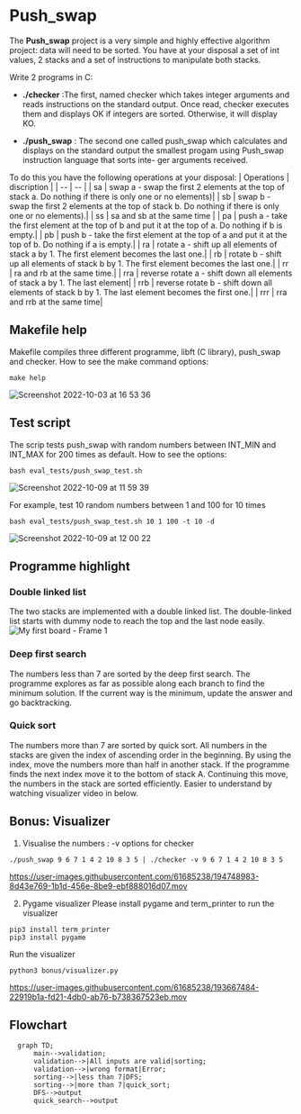 # Push_swap

The **Push_swap** project is a very simple and highly effective algorithm project: data will
need to be sorted. You have at your disposal a set of int values, 2 stacks and a set of
instructions to manipulate both stacks.

Write 2 programs in C:

- **./checker** :The first, named checker which takes integer arguments and reads instructions on
the standard output. Once read, checker executes them and displays OK if integers
are sorted. Otherwise, it will display KO.

- **./push_swap** : The second one called push_swap which calculates and displays on the standard
output the smallest progam using Push_swap instruction language that sorts inte-
ger arguments received.

To do this you have the following operations at your disposal:
| Operations | discription |
| -- | -- |
| sa | swap a - swap the first 2 elements at the top of stack a. Do nothing if there is only one or no elements)|
| sb | swap b - swap the first 2 elements at the top of stack b. Do nothing if there is only one or no elements).|
| ss | sa and sb at the same time |
| pa | push a - take the first element at the top of b and put it at the top of a. Do nothing if b is empty.|
| pb | push b - take the first element at the top of a and put it at the top of b. Do nothing if a is empty.|
| ra | rotate a - shift up all elements of stack a by 1. The first element becomes the last one.|
| rb | rotate b - shift up all elements of stack b by 1. The first element becomes the last one.|
| rr | ra and rb at the same time.|
| rra | reverse rotate a - shift down all elements of stack a by 1. The last element|
| rrb | reverse rotate b - shift down all elements of stack b by 1. The last element becomes the first one.|
| rrr | rra and rrb at the same time|

## Makefile help
Makefile compiles three different programme, libft (C library), push_swap and checker. How to see the make command options:
```
make help
```
![Screenshot 2022-10-03 at 16 53 36](https://user-images.githubusercontent.com/61685238/193595018-e146bf74-543a-4ca3-8e33-61259d6d5108.png)

## Test script
The scrip tests push_swap with random numbers between INT_MIN and INT_MAX for 200 times as default. How to see the options:
```
bash eval_tests/push_swap_test.sh
```
![Screenshot 2022-10-09 at 11 59 39](https://user-images.githubusercontent.com/61685238/194748348-157e55a0-2323-44b8-8a0e-da67efefd63e.png)

For example, test 10 random numbers between 1 and 100 for 10 times
```
bash eval_tests/push_swap_test.sh 10 1 100 -t 10 -d
```
![Screenshot 2022-10-09 at 12 00 22](https://user-images.githubusercontent.com/61685238/194748333-a4c10c0e-502c-4688-81fb-8be859534501.png)


## Programme highlight
### Double linked list
The two stacks are implemented with a double linked list. The double-linked list starts with dummy node to reach the top and the last node easily. 
![My first board - Frame 1](https://user-images.githubusercontent.com/61685238/193664179-ddb92d1d-8e26-4181-a724-f0ab0ddae977.jpg)
### Deep first search
The numbers less than 7 are sorted by the deep first search.  The programme explores as far as possible along each branch to find the minimum solution. If the current way is the minimum, update the answer and go backtracking.
### Quick sort
The numbers more than 7 are sorted by quick sort. All numbers in the stacks are given the index of ascending order in the beginning. By using the index, move the numbers more than half in another stack. If the programme finds the next index move it to the bottom of stack A. Continuing this move, the numbers in the stack are sorted efficiently. Easier to understand by watching visualizer video in below.



## Bonus: Visualizer
1. Visualise the numbers : -v options for checker
```
./push_swap 9 6 7 1 4 2 10 8 3 5 | ./checker -v 9 6 7 1 4 2 10 8 3 5
````


https://user-images.githubusercontent.com/61685238/194748983-8d43e769-1b1d-456e-8be9-ebf888016d07.mov



2. Pygame visualizer
Please install pygame and term_printer to run the visualizer
```
pip3 install term_printer
pip3 install pygame
```
Run the visualizer
```
python3 bonus/visualizer.py 
````
https://user-images.githubusercontent.com/61685238/193667484-22919b1a-fd21-4db0-ab76-b738367523eb.mov
## Flowchart
```mermaid
  graph TD;
      main-->validation;
      validation-->|All inputs are valid|sorting;
      validation-->|wrong format|Error;
      sorting-->|less than 7|DFS;
      sorting-->|more than 7|quick_sort;
      DFS-->output
      quick_search-->output
```





